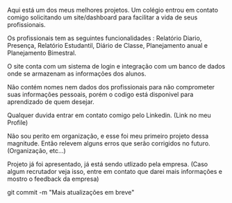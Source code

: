 Aqui está um dos meus melhores projetos. Um colégio entrou em contato comigo solicitando um site/dashboard para facilitar a vida de seus profissionais.

Os profissionais tem as seguintes funcionalidades : Relatório Diario, Presença, Relatório Estudantil, Diário de Classe, Planejamento anual e Planejamento Bimestral.

O site conta com um sistema de login e integração com um banco de dados onde se armazenam as informações dos alunos.

Não contém nomes nem dados dos profissionais para não comprometer suas informações pessoais, porém o codigo está disponivel para aprendizado de quem desejar.

Qualquer duvida entrar em contato comigo pelo Linkedin. (Link no meu Profile)

Não sou perito em organização, e esse foi meu primeiro projeto dessa magnitude. Então relevem alguns erros que serão corrigidos no futuro. (Organização, etc...)

Projeto já foi apresentado, já está sendo utlizado pela empresa. (Caso algum recrutador veja isso, entre em contato que darei mais informações e mostro o feedback da empresa)


git commit -m "Mais atualizações em breve"

